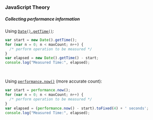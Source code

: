 ### JavaScript Theory

##### Collecting performance information
Using [`Date().getTime()`](https://developer.mozilla.org/en-US/docs/Web/JavaScript/Reference/Global_Objects/Date/getTime):
```js
var start = new Date().getTime();
for (var n = 0; n < maxCount; n++) {
  /* perform operation to be measured */
}
var elapsed = new Date().getTime() - start;
console.log("Measured Time:", elapsed);
```

<br>

Using [`performance.now()`](https://developer.mozilla.org/en-US/docs/Web/API/Performance/now) (more accurate count):
```js
var start = performance.now();
for (var n = 0; n < maxCount; n++) {
  /* perform operation to be measured */
}
var elapsed = (performance.now() - start).toFixed(4) + ' seconds';
console.log("Measured Time:", elapsed);
```
